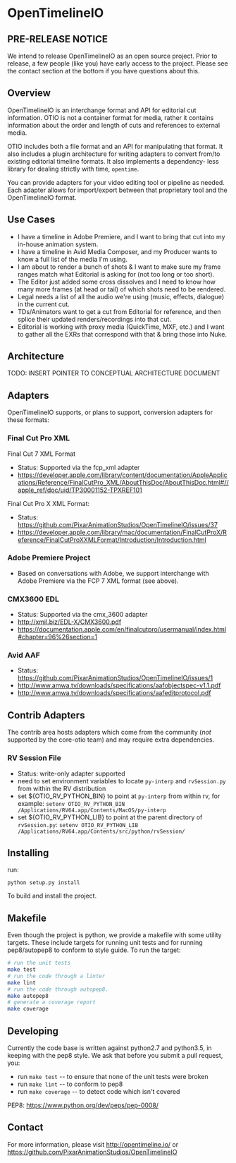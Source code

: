 OpenTimelineIO
==============

PRE-RELEASE NOTICE
-----------------

We intend to release OpenTimelineIO as an open source project. Prior to
release, a few people (like you) have early access to the project. Please see
the contact section at the bottom if you have questions about this.

Overview
--------

OpenTimelineIO is an interchange format and API for editorial cut information.
OTIO is not a container format for media, rather it contains information about
the order and length of cuts and references to external media.

OTIO includes both a file format and an API for manipulating that format.  It
also includes a plugin architecture for writing adapters to convert
from/to existing editorial timeline formats.  It also implements a dependency-
less library for dealing strictly with time, `opentime`.

You can provide adapters for your video editing tool or pipeline as needed.
Each adapter allows for import/export between that proprietary tool and the
OpenTimelineIO format.

Use Cases
---------

- I have a timeline in Adobe Premiere, and I want to bring that cut into my
    in-house animation system.
- I have a timeline in Avid Media Composer, and my Producer wants to know a
     full list of the media I'm using.
- I am about to render a bunch of shots & I want to make sure my frame ranges
    match what Editorial is asking for (not too long or too short).
- The Editor just added some cross dissolves and I need to know how many more
     frames (at head or tail) of which shots need to be rendered.
- Legal needs a list of all the audio we're using (music, effects, dialogue) in
     the current cut.
- TDs/Animators want to get a cut from Editorial for reference, and then splice
     their updated renders/recordings into that cut.
- Editorial is working with proxy media (QuickTime, MXF, etc.) and I want to
    gather all the EXRs that correspond with that & bring those into Nuke.

Architecture
------------

TODO: INSERT POINTER TO CONCEPTUAL ARCHITECTURE DOCUMENT

Adapters
--------

OpenTimelineIO supports, or plans to support, conversion adapters for these
formats:

### Final Cut Pro XML ###

Final Cut 7 XML Format
- Status: Supported via the fcp_xml adapter
-  https://developer.apple.com/library/content/documentation/AppleApplications/Reference/FinalCutPro_XML/AboutThisDoc/AboutThisDoc.html#//apple_ref/doc/uid/TP30001152-TPXREF101

Final Cut Pro X XML Format:
- Status: https://github.com/PixarAnimationStudios/OpenTimelineIO/issues/37
- https://developer.apple.com/library/mac/documentation/FinalCutProX/Reference/FinalCutProXXMLFormat/Introduction/Introduction.html

### Adobe Premiere Project ###

- Based on conversations with Adobe, we support interchange with Adobe Premiere via the FCP 7 XML format (see above).

### CMX3600 EDL ###

- Status: Supported via the cmx_3600 adapter
- http://xmil.biz/EDL-X/CMX3600.pdf
- https://documentation.apple.com/en/finalcutpro/usermanual/index.html#chapter=96%26section=1

### Avid AAF ###

- Status: https://github.com/PixarAnimationStudios/OpenTimelineIO/issues/1
- http://www.amwa.tv/downloads/specifications/aafobjectspec-v1.1.pdf
- http://www.amwa.tv/downloads/specifications/aafeditprotocol.pdf

Contrib Adapters
----------------

The contrib area hosts adapters which come from the community (_not_ supported by the core-otio team) and may require extra dependencies.

### RV Session File ###

- Status: write-only adapter supported
- need to set environment variables to locate `py-interp` and `rvSession.py` from within the RV distribution
- set ${OTIO_RV_PYTHON_BIN} to point at `py-interp` from within rv, for example:
    `setenv OTIO_RV_PYTHON_BIN /Applications/RV64.app/Contents/MacOS/py-interp`
- set ${OTIO_RV_PYTHON_LIB} to point at the parent directory of `rvSession.py`:
    `setenv OTIO_RV_PYTHON_LIB /Applications/RV64.app/Contents/src/python/rvSession/`

Installing
----------

run:
```
python setup.py install
```

To build and install the project.

Makefile
--------

Even though the project is python, we provide a makefile with some utility targets.  These include targets for running unit tests and for running pep8/autopep8 to conform to style guide.  To run the target:

```bash
# run the unit tests
make test
# run the code through a linter
make lint
# run the code through autopep8.
make autopep8
# generate a coverage report
make coverage
```

Developing
----------

Currently the code base is written against python2.7 and python3.5, in keeping with the pep8 style.  We ask that before you submit a pull request, you:

- run `make test` -- to ensure that none of the unit tests were broken
- run `make lint` -- to conform to pep8
- run `make coverage` -- to detect code which isn't covered

PEP8: https://www.python.org/dev/peps/pep-0008/

Contact
-------

For more information, please visit http://opentimeline.io/
or https://github.com/PixarAnimationStudios/OpenTimelineIO
